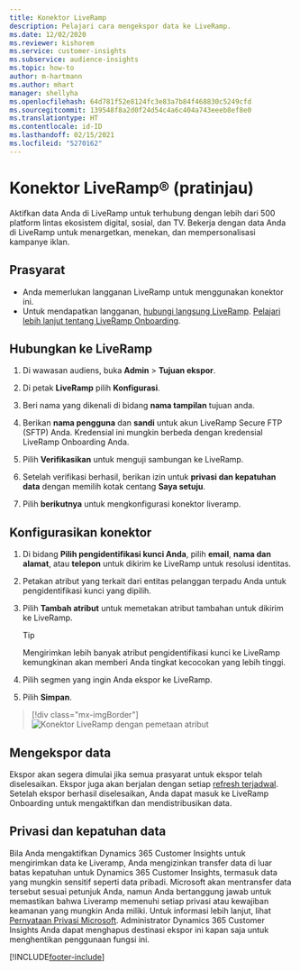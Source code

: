```yaml
---
title: Konektor LiveRamp
description: Pelajari cara mengekspor data ke LiveRamp.
ms.date: 12/02/2020
ms.reviewer: kishorem
ms.service: customer-insights
ms.subservice: audience-insights
ms.topic: how-to
author: m-hartmann
ms.author: mhart
manager: shellyha
ms.openlocfilehash: 64d781f52e8124fc3e83a7b84f468830c5249cfd
ms.sourcegitcommit: 139548f8a2d0f24d54c4a6c404a743eeeb8ef8e0
ms.translationtype: HT
ms.contentlocale: id-ID
ms.lasthandoff: 02/15/2021
ms.locfileid: "5270162"
---
```

# <a name="liverampreg-connector-preview"></a>Konektor LiveRamp&reg; (pratinjau)

Aktifkan data Anda di LiveRamp untuk terhubung dengan lebih dari 500 platform lintas ekosistem digital, sosial, dan TV. Bekerja dengan data Anda di LiveRamp untuk menargetkan, menekan, dan mempersonalisasi kampanye iklan.

## <a name="prerequisites"></a>Prasyarat

- Anda memerlukan langganan LiveRamp untuk menggunakan konektor ini.
- Untuk mendapatkan langganan, [hubungi langsung LiveRamp](https://liveramp.com/contact/). [Pelajari lebih lanjut tentang LiveRamp Onboarding](https://liveramp.com/our-platform/data-onboarding/).

## <a name="connect-to-liveramp"></a>Hubungkan ke LiveRamp

1. Di wawasan audiens, buka **Admin** > **Tujuan ekspor**.

1. Di petak **LiveRamp** pilih **Konfigurasi**.

1. Beri nama yang dikenali di bidang **nama tampilan** tujuan anda.

1. Berikan **nama pengguna** dan **sandi** untuk akun LiveRamp Secure FTP (SFTP) Anda.
Kredensial ini mungkin berbeda dengan kredensial LiveRamp Onboarding Anda.

1. Pilih **Verifikasikan** untuk menguji sambungan ke LiveRamp.

1. Setelah verifikasi berhasil, berikan izin untuk **privasi dan kepatuhan data** dengan memilih kotak centang **Saya setuju**.

1. Pilih **berikutnya** untuk mengkonfigurasi konektor liveramp.

## <a name="configure-the-connector"></a>Konfigurasikan konektor

1. Di bidang **Pilih pengidentifikasi kunci Anda**, pilih **email**,  **nama dan alamat**, atau **telepon** untuk dikirim ke LiveRamp untuk resolusi identitas.

1. Petakan atribut yang terkait dari entitas pelanggan terpadu Anda untuk pengidentifikasi kunci yang dipilih.

1. Pilih **Tambah atribut** untuk memetakan atribut tambahan untuk dikirim ke LiveRamp.

   > [!TIP]
   > Mengirimkan lebih banyak atribut pengidentifikasi kunci ke LiveRamp kemungkinan akan memberi Anda tingkat kecocokan yang lebih tinggi.

1. Pilih segmen yang ingin Anda ekspor ke LiveRamp.

1. Pilih **Simpan**.

> [!div class="mx-imgBorder"]
> ![Konektor LiveRamp dengan pemetaan atribut](media/export-liveramp-segments.png "Konektor LiveRamp dengan pemetaan atribut")

## <a name="export-the-data"></a>Mengekspor data

Ekspor akan segera dimulai jika semua prasyarat untuk ekspor telah diselesaikan. Ekspor juga akan berjalan dengan setiap [refresh terjadwal](system.md#schedule-tab).
Setelah ekspor berhasil diselesaikan, Anda dapat masuk ke LiveRamp Onboarding untuk mengaktifkan dan mendistribusikan data.

## <a name="data-privacy-and-compliance"></a>Privasi dan kepatuhan data

Bila Anda mengaktifkan Dynamics 365 Customer Insights untuk mengirimkan data ke Liveramp, Anda mengizinkan transfer data di luar batas kepatuhan untuk Dynamics 365 Customer Insights, termasuk data yang mungkin sensitif seperti data pribadi. Microsoft akan mentransfer data tersebut sesuai petunjuk Anda, namun Anda bertanggung jawab untuk memastikan bahwa Liveramp memenuhi setiap privasi atau kewajiban keamanan yang mungkin Anda miliki. Untuk informasi lebih lanjut, lihat [Pernyataan Privasi Microsoft](https://go.microsoft.com/fwlink/?linkid=396732).
Administrator Dynamics 365 Customer Insights Anda dapat menghapus destinasi ekspor ini kapan saja untuk menghentikan penggunaan fungsi ini.

[!INCLUDE[footer-include](../includes/footer-banner.md)]